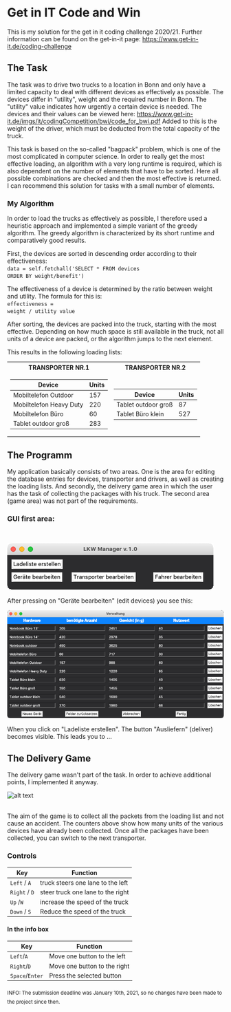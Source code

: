 # Get in IT Code and Win
This is my solution for the get in it coding challenge 2020/21.
Further information can be found on the get-in-it page: https://www.get-in-it.de/coding-challenge

## The Task
The task was to drive two trucks to a location in Bonn and only have a limited capacity to deal with different devices as effectively as possible. The devices differ in "utility", weight and the required number in Bonn. The "utility" value indicates how urgently a certain device is needed. The devices and their values can be viewed here: https://www.get-in-it.de/imgs/it/codingCompetition/bwi/code_for_bwi.pdf
Added to this is the weight of the driver, which must be deducted from the total capacity of the truck.

This task is based on the so-called "bagpack" problem, which is one of the most complicated in computer science. In order to really get the most effective loading, an algorithm with a very long runtime is required, which is also dependent on the number of elements that have to be sorted. Here all possible combinations are checked and then the most effective is returned. I can recommend this solution for tasks with a small number of elements.


### My Algorithm
In order to load the trucks as effectively as possible, I therefore used a heuristic approach and implemented a simple variant of the greedy algorithm. The greedy algorithm is characterized by its short runtime and comparatively good results.

First, the devices are sorted in descending order according to their effectiveness:
<br>
<code>data = self.fetchall('SELECT * FROM devices ORDER BY weight/benefit')</code>

The effectiveness of a device is determined by the ratio between weight and utility. The formula for this is:
<br>
<code>effectiveness = weight / utility value</code>

After sorting, the devices are packed into the truck, starting with the most effective. Depending on how much space is still available in the truck, not all units of a device are packed, or the algorithm jumps to the next element.

This results in the following loading lists:

<table>
<tr><th>TRANSPORTER NR.1</th><th>TRANSPORTER NR.2</th></tr>
<tr><td>
  
| Device                  | Units |
| ----------------------- |-------|
| Mobiltelefon Outdoor    | 157   |
| Mobiltelefon Heavy Duty | 220   |
| Mobiltelefon Büro       | 60    |
| Tablet outdoor groß     | 283   |

</td><td>
  
| Device              | Units |
| ------------------- |-------|
| Tablet outdoor groß | 87    |
| Tablet Büro klein   | 527   |

</td></tr></table>

## The Programm
My application basically consists of two areas. One is the area for editing the database entries for devices, transporter and drivers, as well as creating the loading lists. And secondly, the delivery game area in which the user has the task of collecting the packages with his truck. The second area (game area) was not part of the requirements.

### GUI first area:
<br>

![alt text](https://github.com/FinnMal/getinit_code_and_win/blob/main/assets/img/first_area.png?raw=true)

After pressing on "Geräte bearbeiten" (edit devices) you see this:
<br>

![alt text](https://github.com/FinnMal/getinit_code_and_win/blob/main/assets/img/first_area_devices.png?raw=true)


When you click on "Ladeliste erstellen". The button "Ausliefern" (deliver) becomes visible. This leads you to ...

## The Delivery Game
The delivery game wasn't part of the task. In order to achieve additional points, I implemented it anyway.

![alt text](https://github.com/FinnMal/getinit_code_and_win/blob/main/assets/img/delivery_game_demo.gif?raw=true)


<br>
The aim of the game is to collect all the packets from the loading list and not cause an accident. The counters above show how many units of the various devices have already been collected. Once all the packages have been collected, you can switch to the next transporter.

### Controls
| Key                                 | Function                          |
| ----------------------------------- |-----------------------------------|
| <code>Left</code> / <code>A</code>  | truck steers one lane to the left |
| <code>Right</code> / <code>D</code> | steer truck one lane to the right |
| <code>Up</code> /<code>W</code>     | increase the speed of the truck   |
| <code>Down</code> / <code>S</code>  | Reduce the speed of the truck     |

#### In the info box
| Key                                   | Function                     |
| ------------------------------------- |------------------------------|
| <code>Left</code>/<code>A</code>      | Move one button to the left  |
| <code>Right</code>/<code>D</code>     | Move one button to the right |
| <code>Space</code>/<code>Enter</code> | Press the selected button    |



<sub>INFO: The submission deadline was January 10th, 2021, so no changes have been made to the project since then.</sub>
